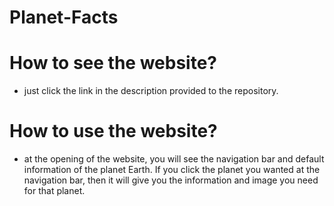 # Planet-Facts
# How to see the website?
- just click the link in the description provided to the repository.
# How to use the website?
- at the opening of the website, you will see the navigation bar and default information of the planet Earth. If you click the planet you wanted at the navigation bar,
  then it will give you the information and image you need for that planet.
